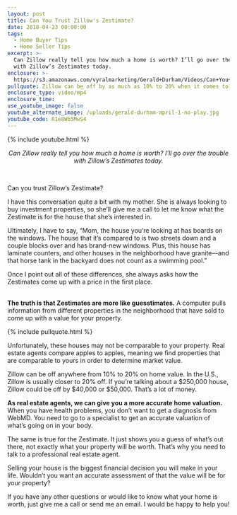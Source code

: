```yaml
---
layout: post
title: Can You Trust Zillow's Zestimate?
date: 2018-04-23 00:00:00
tags:
  - Home Buyer Tips
  - Home Seller Tips
excerpt: >-
  Can Zillow really tell you how much a home is worth? I’ll go over the trouble
  with Zillow’s Zestimates today.
enclosure: >-
  https://s3.amazonaws.com/vyralmarketing/Gerald+Durham/Videos/Can+You+Trust+Zillow%2527s+Zestimate%253F.mp4
pullquote: Zillow can be off by as much as 10% to 20% when it comes to home value.
enclosure_type: video/mp4
enclosure_time:
use_youtube_image: false
youtube_alternate_image: /uploads/gerald-durham-april-1-no-play.jpg
youtube_code: R1e8Wb5MwS4
---
```


{% include youtube.html %}

<center><em>Can Zillow really tell you how much a home is worth? I&rsquo;ll go over the trouble with Zillow&rsquo;s Zestimates today.</em></center>

&nbsp;

Can you trust Zillow’s Zestimate?

I have this conversation quite a bit with my mother. She is always looking to buy investment properties, so she’ll give me a call to let me know what the Zestimate is for the house that she’s interested in.

Ultimately, I have to say, “Mom, the house you’re looking at has boards on the windows. The house that it’s compared to is two streets down and a couple blocks over and has brand-new windows. Plus, this house has laminate counters, and other houses in the neighborhood have granite—and that horse tank in the backyard does not count as a swimming pool.”

Once I point out all of these differences, she always asks how the Zestimates come up with a price in the first place.

<br>**The truth is that Zestimates are more like guesstimates.** A computer pulls information from different properties in the neighborhood that have sold to come up with a value for your property.

{% include pullquote.html %}

Unfortunately, these houses may not be comparable to your property. Real estate agents compare apples to apples, meaning we find properties that are comparable to yours in order to determine market value.

Zillow can be off anywhere from 10% to 20% on home value. In the U.S., Zillow is usually closer to 20% off. If you’re talking about a $250,000 house, Zillow could be off by $40,000 or $50,000. That’s a lot of money.

**As real estate agents, we can give you a more accurate home valuation.** When you have health problems, you don’t want to get a diagnosis from WebMD. You need to go to a specialist to get an accurate valuation of what’s going on in your body.

The same is true for the Zestimate. It just shows you a guess of what’s out there, not exactly what your property will be worth. That’s why you need to talk to a professional real estate agent.

Selling your house is the biggest financial decision you will make in your life. Wouldn’t you want an accurate assessment of that the value will be for your property?

If you have any other questions or would like to know what your home is worth, just give me a call or send me an email. I would be happy to help you!